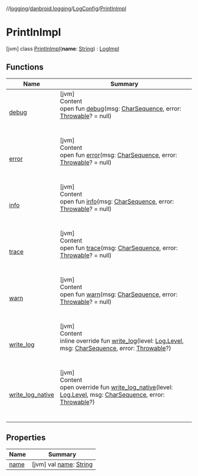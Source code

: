 //[logging](../../../../index.md)/[danbroid.logging](../../index.md)/[LogConfig](../index.md)/[PrintlnImpl](index.md)



# PrintlnImpl  
 [jvm] class [PrintlnImpl](index.md)(**name**: [String](https://kotlinlang.org/api/latest/jvm/stdlib/kotlin/-string/index.html)) : [LogImpl](../../-log-impl/index.md)   


## Functions  
  
|  Name |  Summary | 
|---|---|
| <a name="danbroid.logging/Log/debug/#kotlin.CharSequence#kotlin.Throwable?/PointingToDeclaration/"></a>[debug](../../-log/debug.md)| <a name="danbroid.logging/Log/debug/#kotlin.CharSequence#kotlin.Throwable?/PointingToDeclaration/"></a>[jvm]  <br>Content  <br>open fun [debug](../../-log/debug.md)(msg: [CharSequence](https://kotlinlang.org/api/latest/jvm/stdlib/kotlin/-char-sequence/index.html), error: [Throwable](https://kotlinlang.org/api/latest/jvm/stdlib/kotlin/-throwable/index.html)? = null)  <br><br><br>|
| <a name="danbroid.logging/Log/error/#kotlin.CharSequence#kotlin.Throwable?/PointingToDeclaration/"></a>[error](../../-log/error.md)| <a name="danbroid.logging/Log/error/#kotlin.CharSequence#kotlin.Throwable?/PointingToDeclaration/"></a>[jvm]  <br>Content  <br>open fun [error](../../-log/error.md)(msg: [CharSequence](https://kotlinlang.org/api/latest/jvm/stdlib/kotlin/-char-sequence/index.html), error: [Throwable](https://kotlinlang.org/api/latest/jvm/stdlib/kotlin/-throwable/index.html)? = null)  <br><br><br>|
| <a name="danbroid.logging/Log/info/#kotlin.CharSequence#kotlin.Throwable?/PointingToDeclaration/"></a>[info](../../-log/info.md)| <a name="danbroid.logging/Log/info/#kotlin.CharSequence#kotlin.Throwable?/PointingToDeclaration/"></a>[jvm]  <br>Content  <br>open fun [info](../../-log/info.md)(msg: [CharSequence](https://kotlinlang.org/api/latest/jvm/stdlib/kotlin/-char-sequence/index.html), error: [Throwable](https://kotlinlang.org/api/latest/jvm/stdlib/kotlin/-throwable/index.html)? = null)  <br><br><br>|
| <a name="danbroid.logging/Log/trace/#kotlin.CharSequence#kotlin.Throwable?/PointingToDeclaration/"></a>[trace](../../-log/trace.md)| <a name="danbroid.logging/Log/trace/#kotlin.CharSequence#kotlin.Throwable?/PointingToDeclaration/"></a>[jvm]  <br>Content  <br>open fun [trace](../../-log/trace.md)(msg: [CharSequence](https://kotlinlang.org/api/latest/jvm/stdlib/kotlin/-char-sequence/index.html), error: [Throwable](https://kotlinlang.org/api/latest/jvm/stdlib/kotlin/-throwable/index.html)? = null)  <br><br><br>|
| <a name="danbroid.logging/Log/warn/#kotlin.CharSequence#kotlin.Throwable?/PointingToDeclaration/"></a>[warn](../../-log/warn.md)| <a name="danbroid.logging/Log/warn/#kotlin.CharSequence#kotlin.Throwable?/PointingToDeclaration/"></a>[jvm]  <br>Content  <br>open fun [warn](../../-log/warn.md)(msg: [CharSequence](https://kotlinlang.org/api/latest/jvm/stdlib/kotlin/-char-sequence/index.html), error: [Throwable](https://kotlinlang.org/api/latest/jvm/stdlib/kotlin/-throwable/index.html)? = null)  <br><br><br>|
| <a name="danbroid.logging/LogImpl/write_log/#danbroid.logging.Log.Level#kotlin.CharSequence#kotlin.Throwable?/PointingToDeclaration/"></a>[write_log](../../-log-impl/write_log.md)| <a name="danbroid.logging/LogImpl/write_log/#danbroid.logging.Log.Level#kotlin.CharSequence#kotlin.Throwable?/PointingToDeclaration/"></a>[jvm]  <br>Content  <br>inline override fun [write_log](../../-log-impl/write_log.md)(level: [Log.Level](../../-log/-level/index.md), msg: [CharSequence](https://kotlinlang.org/api/latest/jvm/stdlib/kotlin/-char-sequence/index.html), error: [Throwable](https://kotlinlang.org/api/latest/jvm/stdlib/kotlin/-throwable/index.html)?)  <br><br><br>|
| <a name="danbroid.logging/LogConfig.PrintlnImpl/write_log_native/#danbroid.logging.Log.Level#kotlin.CharSequence#kotlin.Throwable?/PointingToDeclaration/"></a>[write_log_native](write_log_native.md)| <a name="danbroid.logging/LogConfig.PrintlnImpl/write_log_native/#danbroid.logging.Log.Level#kotlin.CharSequence#kotlin.Throwable?/PointingToDeclaration/"></a>[jvm]  <br>Content  <br>open override fun [write_log_native](write_log_native.md)(level: [Log.Level](../../-log/-level/index.md), msg: [CharSequence](https://kotlinlang.org/api/latest/jvm/stdlib/kotlin/-char-sequence/index.html), error: [Throwable](https://kotlinlang.org/api/latest/jvm/stdlib/kotlin/-throwable/index.html)?)  <br><br><br>|


## Properties  
  
|  Name |  Summary | 
|---|---|
| <a name="danbroid.logging/LogConfig.PrintlnImpl/name/#/PointingToDeclaration/"></a>[name](index.md#%5Bdanbroid.logging%2FLogConfig.PrintlnImpl%2Fname%2F%23%2FPointingToDeclaration%2F%5D%2FProperties%2F-749265327)| <a name="danbroid.logging/LogConfig.PrintlnImpl/name/#/PointingToDeclaration/"></a> [jvm] val [name](index.md#%5Bdanbroid.logging%2FLogConfig.PrintlnImpl%2Fname%2F%23%2FPointingToDeclaration%2F%5D%2FProperties%2F-749265327): [String](https://kotlinlang.org/api/latest/jvm/stdlib/kotlin/-string/index.html)   <br>|


